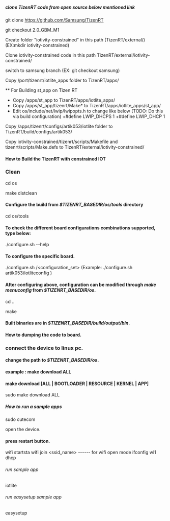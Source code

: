 ##### clone TizenRT code from open source below mentioned link

git clone https://github.com/Samsung/TizenRT

git checkout 2.0_GBM_M1

Create folder "iotivity-constrained" in this path (TizenRT/external/) (EX:mkdir iotivity-constrained)

Clone iotivity-constrained code in this path TizenRT/external/iotivity-constrained/

switch to samsung branch (EX: git checkout samsung)

Copy <iotivity-constrained>/port/tizenrt/iotlite_apps folder to TizenRT/apps/

** For Building st_app on Tizen RT
 - Copy <iotivity-constrained>/apps/st_app to TizenRT/apps/iotlite_apps/
 - Copy <iotivity-constrained>/apps/st_app/tizenrt/Make* to TizenRT/apps/iotlite_apps/st_app/
 - Edit os/include/net/lwip/lwipopts.h to change like below (TODO: Do this via build configuration)
		+#define LWIP_DHCPS                      1
		+#define LWIP_DHCP                       1

Copy <iotivity-constrained>/apps/tizenrt/configs/artik053/iotlite folder to TizenRT/build/configs/artik053/

Copy iotivity-constrained/tizenrt/scripts/Makefile and tizenrt/scripts/Make.defs to TizenRT/external/iotivity-constrained/

#### How to Build the TizenRT with constrained IOT  ####################

### Clean

cd os

make distclean

#### Configure the build from *$TIZENRT_BASEDIR/os/tools* directory

cd os/tools

#### To check the different board configurations combinations supported, type below:

./configure.sh --help

#### To configure the specific board.

./configure.sh <board>/<configuration_set>   (Example: ./configure.sh artik053/iotliteconfig )


#### After configuring above, configuration can be modified through *make menuconfig* from *$TIZENRT_BASEDIR/os*.

cd ..

make


#### Built binaries are in *$TIZENRT_BASEDIR/build/output/bin*.


#### How  to dumping the code to board. ########################

### connect the device to linux pc.
#### change the path to  *$TIZENRT_BASEDIR/os*.
#### example : make download ALL
#### make download [ALL | BOOTLOADER | RESOURCE | KERNEL | APP]

sudo make download ALL


##### How to run a sample apps ##################################

sudo cutecom

open the device.

#### press restart button.

wifi startsta
wifi join <ssid_name> ------  for wifi open mode
ifconfig wl1 dhcp

###### run sample app ##########################

iotlite

###### run easysetup sample app ##########################

easysetup

